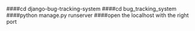 

####cd django-bug-tracking-system
####cd bug_tracking_system
####python manage.py runserver
####open the localhost with the right port


   

